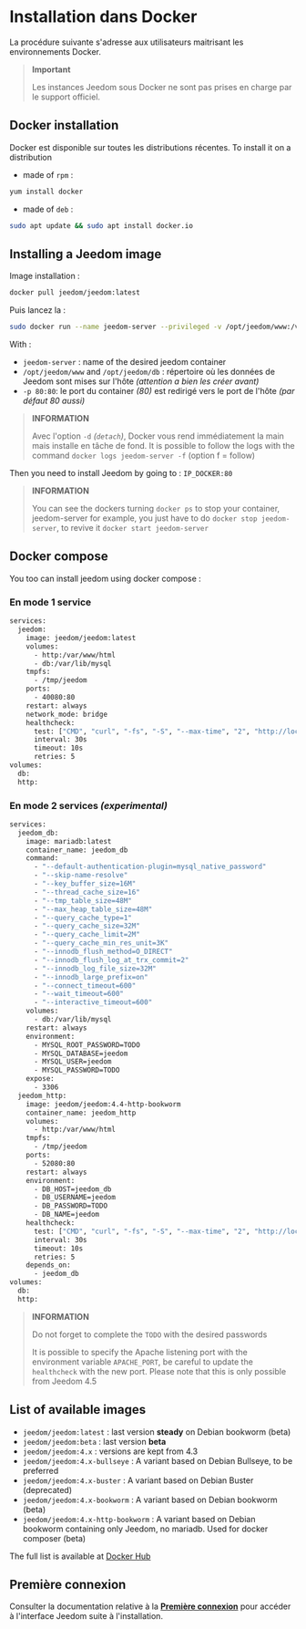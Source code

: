 # Installation dans Docker

La procédure suivante s'adresse aux utilisateurs maitrisant les environnements Docker.

>**Important**
>
>Les instances Jeedom sous Docker ne sont pas prises en charge par le support officiel.

## Docker installation

Docker est disponible sur toutes les distributions récentes.
To install it on a distribution

- made of ``rpm`` :
````sh
yum install docker
````

- made of ``deb`` :
````sh
sudo apt update && sudo apt install docker.io
````

## Installing a Jeedom image

Image installation :
````sh
docker pull jeedom/jeedom:latest
````

Puis lancez la :
````sh
sudo docker run --name jeedom-server --privileged -v /opt/jeedom/www:/var/www/html -v /opt/jeedom/db:/var/lib/mysql -p 80:80 -d jeedom/jeedom:latest
````

With :

- ``jeedom-server`` : name of the desired jeedom container
- ``/opt/jeedom/www`` and ``/opt/jeedom/db`` : répertoire où les données de Jeedom sont mises sur l'hôte *(attention a bien les créer avant)*
- ``-p 80:80``: le port du container *(80)* est redirigé vers le port de l'hôte *(par défaut 80 aussi)*

> **INFORMATION**
>
> Avec l'option `-d` *(``detach``)*, Docker vous rend immédiatement la main mais installe en tâche de fond. It is possible to follow the logs with the command `docker logs jeedom-server -f` (option f = follow)

Then you need to install Jeedom by going to : ``IP_DOCKER:80``

> **INFORMATION**
>
> You can see the dockers turning ``docker ps`` to stop your container, jeedom-server for example, you just have to do ``docker stop jeedom-server``, to revive it ``docker start jeedom-server``

## Docker compose

You too can install jeedom using docker compose :

### En mode 1 service

```dockerfile
services:
  jeedom:
    image: jeedom/jeedom:latest
    volumes:
      - http:/var/www/html
      - db:/var/lib/mysql
    tmpfs:
      - /tmp/jeedom
    ports:
      - 40080:80
    restart: always
    network_mode: bridge
    healthcheck:
      test: ["CMD", "curl", "-fs", "-S", "--max-time", "2", "http://localhost:80"]
      interval: 30s
      timeout: 10s
      retries: 5
volumes:
  db:
  http:
```

### En mode 2 services *(experimental)*

```dockerfile
services:
  jeedom_db:
    image: mariadb:latest
    container_name: jeedom_db
    command:
      - "--default-authentication-plugin=mysql_native_password"
      - "--skip-name-resolve"
      - "--key_buffer_size=16M"
      - "--thread_cache_size=16"
      - "--tmp_table_size=48M"
      - "--max_heap_table_size=48M"
      - "--query_cache_type=1"
      - "--query_cache_size=32M"
      - "--query_cache_limit=2M"
      - "--query_cache_min_res_unit=3K"
      - "--innodb_flush_method=O_DIRECT"
      - "--innodb_flush_log_at_trx_commit=2"
      - "--innodb_log_file_size=32M"
      - "--innodb_large_prefix=on"
      - "--connect_timeout=600"
      - "--wait_timeout=600"
      - "--interactive_timeout=600"
    volumes:
      - db:/var/lib/mysql
    restart: always
    environment:
      - MYSQL_ROOT_PASSWORD=TODO
      - MYSQL_DATABASE=jeedom
      - MYSQL_USER=jeedom
      - MYSQL_PASSWORD=TODO
    expose:
      - 3306
  jeedom_http:
    image: jeedom/jeedom:4.4-http-bookworm
    container_name: jeedom_http
    volumes:
      - http:/var/www/html
    tmpfs:
      - /tmp/jeedom
    ports:
      - 52080:80
    restart: always
    environment:
      - DB_HOST=jeedom_db
      - DB_USERNAME=jeedom
      - DB_PASSWORD=TODO
      - DB_NAME=jeedom
    healthcheck:
      test: ["CMD", "curl", "-fs", "-S", "--max-time", "2", "http://localhost:80"]
      interval: 30s
      timeout: 10s
      retries: 5
    depends_on:
      - jeedom_db
volumes:
  db:
  http:
```

>**INFORMATION**
>
>Do not forget to complete the `TODO` with the desired passwords
>
>It is possible to specify the Apache listening port with the environment variable `APACHE_PORT`, be careful to update the `healthcheck` with the new port. Please note that this is only possible from Jeedom 4.5

## List of available images

- `jeedom/jeedom:latest` : last version **steady** on Debian bookworm (beta)
- `jeedom/jeedom:beta` : last version **beta**
- `jeedom/jeedom:4.x` : versions are kept from 4.3
- `jeedom/jeedom:4.x-bullseye` : A variant based on Debian Bullseye, to be preferred
- `jeedom/jeedom:4.x-buster` : A variant based on Debian Buster (deprecated)
- `jeedom/jeedom:4.x-bookworm` : A variant based on Debian bookworm (beta)
- `jeedom/jeedom:4.x-http-bookworm` : A variant based on Debian bookworm containing only Jeedom, no mariadb. Used for docker composer (beta)

The full list is available at [Docker Hub](https://hub.docker.com/r/jeedom/jeedom/tags)

## Première connexion

Consulter la documentation relative à la [**Première connexion**](../premiers-pas/#Première%20connexion) pour accéder à l'interface Jeedom suite à l'installation.
